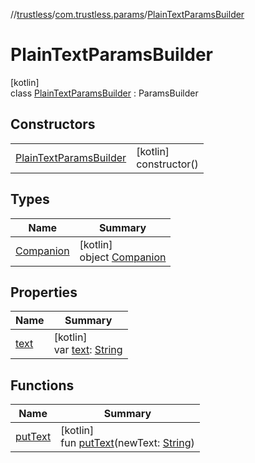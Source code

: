 //[trustless](../../../index.md)/[com.trustless.params](../index.md)/[PlainTextParamsBuilder](index.md)

# PlainTextParamsBuilder

[kotlin]\
class [PlainTextParamsBuilder](index.md) : ParamsBuilder

## Constructors

| | |
|---|---|
| [PlainTextParamsBuilder](-plain-text-params-builder.md) | [kotlin]<br>constructor() |

## Types

| Name | Summary |
|---|---|
| [Companion](-companion/index.md) | [kotlin]<br>object [Companion](-companion/index.md) |

## Properties

| Name | Summary |
|---|---|
| [text](text.md) | [kotlin]<br>var [text](text.md): [String](https://kotlinlang.org/api/latest/jvm/stdlib/kotlin/-string/index.html) |

## Functions

| Name | Summary |
|---|---|
| [putText](put-text.md) | [kotlin]<br>fun [putText](put-text.md)(newText: [String](https://kotlinlang.org/api/latest/jvm/stdlib/kotlin/-string/index.html)) |
